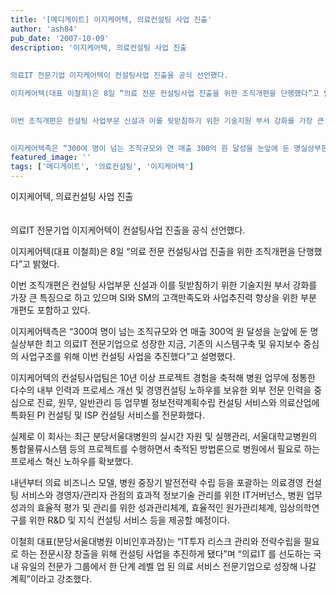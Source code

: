 ```yaml
---
title: '[메디게이트] 이지케어텍, 의료컨설팅 사업 진출'
author: 'ash84'
pub_date: '2007-10-09'
description: '이지케어텍, 의료컨설팅 사업 진출   
   
   
의료IT 전문기업 이지케어텍이 컨설팅사업 진출을 공식 선언했다.

이지케어텍(대표 이철희)은 8일 “의료 전문 컨설팅사업 진출을 위한 조직개편을 단행했다”고 밝혔다.

  
이번 조직개편은 컨설팅 사업부문 신설과 이를 뒷받침하기 위한 기술지원 부서 강화를 가장 큰 특징으로 하고 있으며 SI와 SM의 고객만족도와 사업추진력 향상을 위한 부분 개편도 포함하고 있다.

  
이지케어텍측은 “300여 명이 넘는 조직규모와 연 매출 300억 원 달성을 눈앞에 둔 명실상부한 최고 의료IT'
featured_image: ''
tags: ['메디게이트', '의료컨설팅', '이지케어텍']
---
```



이지케어텍, 의료컨설팅 사업 진출   
   
   
의료IT 전문기업 이지케어텍이 컨설팅사업 진출을 공식 선언했다.

이지케어텍(대표 이철희)은 8일 “의료 전문 컨설팅사업 진출을 위한 조직개편을 단행했다”고 밝혔다.

  
이번 조직개편은 컨설팅 사업부문 신설과 이를 뒷받침하기 위한 기술지원 부서 강화를 가장 큰 특징으로 하고 있으며 SI와 SM의 고객만족도와 사업추진력 향상을 위한 부분 개편도 포함하고 있다.

  
이지케어텍측은 “300여 명이 넘는 조직규모와 연 매출 300억 원 달성을 눈앞에 둔 명실상부한 최고 의료IT 전문기업으로 성장한 지금, 기존의 시스템구축 및 유지보수 중심의 사업구조를 위해 이번 컨설팅 사업을 추진했다”고 설명했다.

  
이지케어텍의 컨설팅사업팀은 10년 이상 프로젝트 경험을 축적해 병원 업무에 정통한 다수의 내부 인력과 프로세스 개선 및 경영컨설팅 노하우를 보유한 외부 전문 인력을 중심으로 진료, 원무, 일반관리 등 업무별 정보전략계획수립 컨설팅 서비스와 의료산업에 특화된 PI 컨설팅 및 ISP 컨설팅 서비스를 전문화했다.

  
실제로 이 회사는 최근 분당서울대병원의 실시간 자원 및 실행관리, 서울대학교병원의 통합물류시스템 등의 프로젝트를 수행하면서 축적된 방법론으로 병원에서 필요로 하는 프로세스 혁신 노하우를 확보했다.

  
내년부터 의료 비즈니스 모델, 병원 중장기 발전전략 수립 등을 포괄하는 의료경영 컨설팅 서비스와 경영자/관리자 관점의 효과적 정보기술 관리를 위한 IT거버넌스, 병원 업무성과의 효율적 평가 및 관리를 위한 성과관리체계, 효율적인 원가관리체계, 임상의학연구를 위한 R&D 및 지식 컨설팅 서비스 등을 제공할 예정이다.

  
이철희 대표(분당서울대병원 이비인후과장)는 “IT투자 리스크 관리와 전략수립을 필요로 하는 전문시장 창출을 위해 컨설팅 사업을 추진하게 됐다”며 “의료IT 를 선도하는 국내 유일의 전문가 그룹에서 한 단계 레벨 업 된 의료 서비스 전문기업으로 성장해 나갈 계획”이라고 강조했다. 



